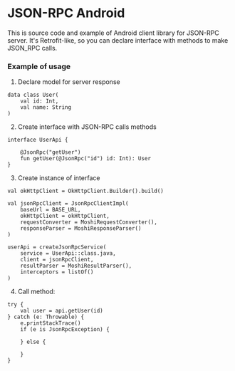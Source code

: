 # JSON-RPC Android

This is source code and example of Android client library for JSON-RPC server. It's Retrofit-like, so you can declare interface with methods to make JSON_RPC calls.

### Example of usage

1. Declare model for server response

```
data class User(
    val id: Int,
    val name: String
)
```

2. Create interface with JSON-RPC calls methods

```
interface UserApi {

    @JsonRpc("getUser")
    fun getUser(@JsonRpc("id") id: Int): User
}
```

3. Create instance of interface

```
val okHttpClient = OkHttpClient.Builder().build()

val jsonRpcClient = JsonRpcClientImpl(
    baseUrl = BASE_URL,
    okHttpClient = okHttpClient,
    requestConverter = MoshiRequestConverter(),
    responseParser = MoshiResponseParser()
)

userApi = createJsonRpcService(
    service = UserApi::class.java,
    client = jsonRpcClient,
    resultParser = MoshiResultParser(),
    interceptors = listOf()
)
```

4. Call method:

```
try {
    val user = api.getUser(id)
} catch (e: Throwable) {
    e.printStackTrace()
    if (e is JsonRpcException) {

    } else {

    }
}
```